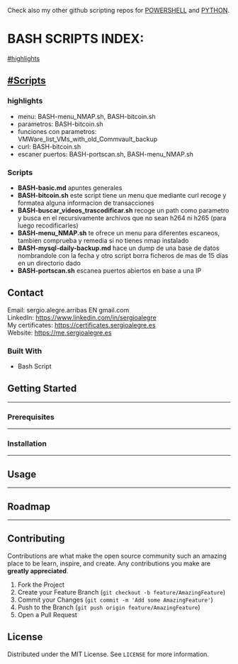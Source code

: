 Check also my other github scripting repos for [POWERSHELL](https://github.com/sergioalegre/Powershell) and [PYTHON](https://github.com/sergioalegre/Python-automations).

# **BASH SCRIPTS INDEX:**

[#highlights](#highlights)

[#Scripts](#Scripts)
------------

### highlights
  - menu: BASH-menu_NMAP.sh, BASH-bitcoin.sh
  - parametros: BASH-bitcoin.sh
  - funciones con parametros: VMWare_list_VMs_with_old_Commvault_backup
  - curl: BASH-bitcoin.sh
  - escaner puertos: BASH-portscan.sh, BASH-menu_NMAP.sh


### Scripts
  - **BASH-basic.md** apuntes generales
  - **BASH-bitcoin.sh** este script tiene un menu que mediante curl recoge y formatea alguna informacion de transacciones
  - **BASH-buscar_videos_trascodificar.sh** recoge un path como parametro y busca en el recursivamente archivos que no sean h264 ni h265 (para luego recodificarles)
  - **BASH-menu_NMAP.sh** te ofrece un menu para diferentes escaneos, tambien comprueba y remedia si no tienes nmap instalado
  - **BASH-mysql-daily-backup.md** hace un dump de una base de datos nombrandole con la fecha y otro script borra ficheros de mas de 15 días en un directorio dado
  - **BASH-portscan.sh** escanea puertos abiertos en base a una IP


## Contact
Email: sergio.alegre.arribas EN gmail.com
<br>
LinkedIn: https://www.linkedin.com/in/sergioalegre
<br>
My certificates: https://certificates.sergioalegre.es
<br>
Website: https://me.sergioalegre.es

### Built With
<!-- TECNOLOGIAS -->
* Bash Script

## Getting Started
---

### Prerequisites
---

### Installation
---

## Usage
---

## Roadmap
---

## Contributing
Contributions are what make the open source community such an amazing place to be learn, inspire, and create. Any contributions you make are **greatly appreciated**.

1. Fork the Project
2. Create your Feature Branch (`git checkout -b feature/AmazingFeature`)
3. Commit your Changes (`git commit -m 'Add some AmazingFeature'`)
4. Push to the Branch (`git push origin feature/AmazingFeature`)
5. Open a Pull Request

## License
Distributed under the MIT License. See `LICENSE` for more information.


[linkedin-shield]: https://img.shields.io/badge/-LinkedIn-black.svg?style=flat-square&logo=linkedin&colorB=555
[linkedin-url]: https://linkedin.com/in/sergioalegre
